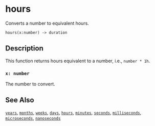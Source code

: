 # hours

Converts a number to equivalent hours.

```tql
hours(x:number) -> duration
```

## Description

This function returns hours equivalent to a number, i.e., `number * 1h`.

### `x: number`

The number to convert.

## See Also

[`years`](/reference/functions/years), [`months`](/reference/functions/months), [`weeks`](/reference/functions/weeks), [`days`](/reference/functions/days), [`hours`](/reference/functions/hours), [`minutes`](/reference/functions/minutes), [`seconds`](/reference/functions/seconds), [`milliseconds`](/reference/functions/milliseconds), [`microseconds`](/reference/functions/microseconds), [`nanoseconds`](/reference/functions/nanoseconds)